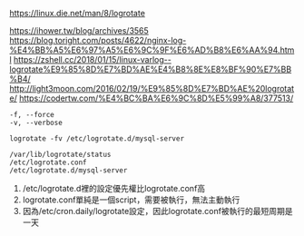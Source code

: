 https://linux.die.net/man/8/logrotate

https://ihower.tw/blog/archives/3565
https://blog.toright.com/posts/4622/nginx-log-%E4%BB%A5%E6%97%A5%E6%9C%9F%E6%AD%B8%E6%AA%94.html
https://zshell.cc/2018/01/15/linux-varlog--logrotate%E9%85%8D%E7%BD%AE%E4%B8%8E%E8%BF%90%E7%BB%B4/
http://light3moon.com/2016/02/19/%E9%85%8D%E7%BD%AE%20logrotate/
https://codertw.com/%E4%BC%BA%E6%9C%8D%E5%99%A8/377513/

```
-f, --force
-v, --verbose

logrotate -fv /etc/logrotate.d/mysql-server
```

```
/var/lib/logrotate/status
/etc/logrotate.conf
/etc/logrotate.d/mysql-server
```

1. /etc/logrotate.d裡的設定優先權比logrotate.conf高
2. logrotate.conf單純是一個script，需要被執行，無法主動執行
2. 因為/etc/cron.daily/logrotate設定，因此logrotate.conf被執行的最短周期是一天
